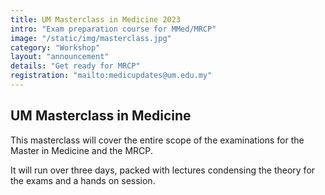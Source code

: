 ```yaml
---
title: UM Masterclass in Medicine 2023
intro: "Exam preparation course for MMed/MRCP"
image: "/static/img/masterclass.jpg"
category: "Workshop"
layout: "announcement"
details: "Get ready for MRCP"
registration: "mailto:medicupdates@um.edu.my"
---
```

## UM Masterclass in Medicine

This masterclass will cover the entire scope of the examinations for the Master in Medicine and the MRCP.

It will run over three days, packed with lectures condensing the theory for the exams and a hands on session.
